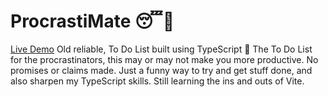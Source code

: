 # ProcrastiMate 😴📃
[Live Demo](https://procrastimate.vercel.app/)
Old reliable, To Do List built using TypeScript 📃
The To Do List for the procrastinators, this may or may not make you more productive. No promises or claims made. Just a funny way to try and get stuff done, and also sharpen my TypeScript skills. Still learning the ins and outs of Vite.
